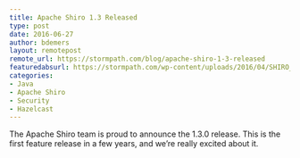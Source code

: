 ```yaml
---
title: Apache Shiro 1.3 Released
type: post
date: 2016-06-27
author: bdemers
layout: remotepost
remote_url: https://stormpath.com/blog/apache-shiro-1-3-released
featuredabsurl: https://stormpath.com/wp-content/uploads/2016/04/SHIRO_APACHE_SECURITY-01-300x118.png
categories:
- Java
- Apache Shiro
- Security
- Hazelcast
---
```


The Apache Shiro team is proud to announce the 1.3.0 release. This is the first feature release in a few years, and we’re really excited about it.
